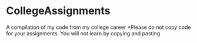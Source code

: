 # CollegeAssignments
A compilation of my code from my college career
*Please do not copy code for your assignments. You will not learn by copying and pasting
